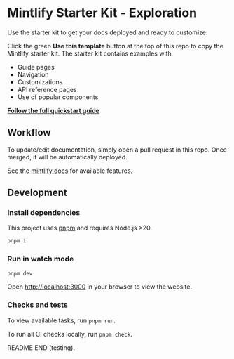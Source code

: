 # Mintlify Starter Kit - Exploration

Use the starter kit to get your docs deployed and ready to customize.

Click the green **Use this template** button at the top of this repo to copy the Mintlify starter kit. The starter kit contains examples with

- Guide pages
- Navigation
- Customizations
- API reference pages
- Use of popular components

**[Follow the full quickstart guide](https://starter.mintlify.com/quickstart)**

## Workflow

To update/edit documentation, simply open a pull request in this repo. Once
merged, it will be automatically deployed.

See the [mintlify docs](https://mintlify.com/docs/quickstart) for available
features.

## Development

### Install dependencies

This project uses [pnpm](https://pnpm.io/) and requires Node.js >20.

```bash
pnpm i
```

### Run in watch mode

```bash
pnpm dev
```

Open [http://localhost:3000](http://localhost:3000) in your browser to view the
website.

### Checks and tests

To view available tasks, run `pnpm run`.

To run all CI checks locally, run `pnpm check`.

README END (testing).